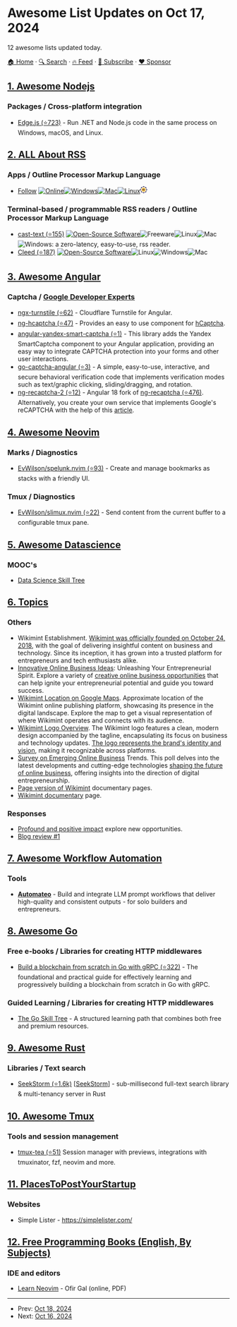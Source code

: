 # Awesome List Updates on Oct 17, 2024

12 awesome lists updated today.

[🏠 Home](/README.md) · [🔍 Search](https://www.trackawesomelist.com/search/) · [🔥 Feed](https://www.trackawesomelist.com/rss.xml) · [📮 Subscribe](https://trackawesomelist.us17.list-manage.com/subscribe?u=d2f0117aa829c83a63ec63c2f&id=36a103854c) · [❤️  Sponsor](https://github.com/sponsors/theowenyoung)



## [1. Awesome Nodejs](/content/sindresorhus/awesome-nodejs/README.md)

### Packages / Cross-platform integration

*   [Edge.js (⭐723)](https://github.com/agracio/edge-js) - Run .NET and Node.js code in the same process on Windows, macOS, and Linux.

## [2. ALL About RSS](/content/AboutRSS/ALL-about-RSS/README.md)

### Apps / Outline Processor Markup Language

*   [Follow](https://follow.is/) [![Online](https://github.com/AboutRSS/ALL-about-RSS/raw/master/media/icons8-web-design-16.png)](https://app.follow.is/)[![Windows](https://github.com/AboutRSS/ALL-about-RSS/raw/master/media/icons8-windows-10-16.png)](https://follow.is/download)[![Mac](https://github.com/AboutRSS/ALL-about-RSS/raw/master/media/icons8-mac-client-16.png)](https://follow.is/download)[![Linux](https://github.com/AboutRSS/ALL-about-RSS/raw/master/media/Linux.png)](https://follow.is/download)![AI](https://github.com/AboutRSS/ALL-about-RSS/raw/master/media/icons8-ai-16.png)

### Terminal-based / programmable RSS readers / Outline Processor Markup Language

*   [cast-text (⭐155)](https://github.com/piqoni/cast-text) [![Open-Source Software](https://github.com/AboutRSS/ALL-about-RSS/raw/master/media/open-source.png)](https://github.com/piqoni/cast-text)![Freeware](https://github.com/AboutRSS/ALL-about-RSS/raw/master/media/icons8-one-free-16.png)![Linux](https://github.com/AboutRSS/ALL-about-RSS/raw/master/media/Linux.png)![Mac](https://github.com/AboutRSS/ALL-about-RSS/raw/master/media/icons8-mac-client-16.png)![Windows](https://github.com/AboutRSS/ALL-about-RSS/raw/master/media/icons8-windows-10-16.png): a zero-latency, easy-to-use, rss reader.
*   [Cleed (⭐187)](https://github.com/radulucut/cleed) [![Open-Source Software](https://github.com/AboutRSS/ALL-about-RSS/raw/master/media/open-source.png)](https://github.com/radulucut/cleed)![Linux](https://github.com/AboutRSS/ALL-about-RSS/raw/master/media/Linux.png)![Windows](https://github.com/AboutRSS/ALL-about-RSS/raw/master/media/icons8-windows-10-16.png)![Mac](https://github.com/AboutRSS/ALL-about-RSS/raw/master/media/icons8-mac-client-16.png)

## [3. Awesome Angular](/content/PatrickJS/awesome-angular/README.md)

### Captcha / [Google Developer Experts](https://developers.google.com/experts/all/technology/web-technologies)

*   [ngx-turnstile (⭐62)](https://github.com/verto-health/ngx-turnstile) - Cloudflare Turnstile for Angular.
*   [ng-hcaptcha (⭐47)](https://github.com/leNicDev/ng-hcaptcha) - Provides an easy to use component for [hCaptcha](https://hcaptcha.com/).
*   [angular-yandex-smart-captcha (⭐1)](https://github.com/flowXM/angular-yandex-smart-captcha) - This library adds the Yandex SmartCaptcha component to your Angular application, providing an easy way to integrate CAPTCHA protection into your forms and other user interactions.
*   [go-captcha-angular (⭐3)](https://github.com/wenlng/go-captcha-angular) - A simple, easy-to-use, interactive, and secure behavioral verification code that implements verification modes such as text/graphic clicking, sliding/dragging, and rotation.
*   [ng-recaptcha-2 (⭐12)](https://github.com/LakhveerChahal/ng-recaptcha-2) - Angular 18 fork of [ng-recaptcha (⭐476)](https://github.com/DethAriel/ng-recaptcha). Alternatively, you create your own service that implements Google's reCAPTCHA with the help of this [article](https://ben-5.azurewebsites.net/2024/9/5/google-recaptcha-v3-with-angular/#google_vignette).

## [4. Awesome Neovim](/content/rockerBOO/awesome-neovim/README.md)

### Marks / Diagnostics

*   [EvWilson/spelunk.nvim (⭐93)](https://github.com/EvWilson/spelunk.nvim) - Create and manage bookmarks as stacks with a friendly UI.

### Tmux / Diagnostics

*   [EvWilson/slimux.nvim (⭐22)](https://github.com/EvWilson/slimux.nvim) - Send content from the current buffer to a configurable tmux pane.

## [5. Awesome Datascience](/content/academic/awesome-datascience/README.md)

### MOOC's

*   [Data Science Skill Tree](https://labex.io/skilltrees/data-science)

## [6. Topics](/content/selvaklnc/topics/README.md)

### Others

*   Wikimint Establishment. [Wikimint was officially founded on October 24, 2018](https://docs.google.com/drawings/d/e/2PACX-1vTker5nqrt6BzVlX9YQI6HIH5hpx9PGTyXqntm328KhnLZX-AtxWzc5klxxeNSiZxVaZWQNJAtgZAI2/pub?w=960\&h=720), with the goal of delivering insightful content on business and technology. Since its inception, it has grown into a trusted platform for entrepreneurs and tech enthusiasts alike.
*   [Innovative Online Business Ideas](https://docs.google.com/document/d/1xATY7QnKLtoHBf-3w74WJdRQCtugOeqB_Tkm8zxOswo/edit?usp=sharing): Unleashing Your Entrepreneurial Spirit. Explore a variety of [creative online business opportunities](https://docs.google.com/document/d/e/2PACX-1vSUid822oiv_o6nZu5Zkk_RyI6J0XU1TBe4Y56T_yKxcWZ3RFpX6KrscFNC0FshQw8SM84sXcTmHWFt/pub) that can help ignite your entrepreneurial potential and guide you toward success.
*   [Wikimint Location on Google Maps](https://www.google.com/maps/d/edit?mid=1w2U-F5RoZoZi_RpABQDgskcfzMypq64\&usp=sharing). Approximate location of the Wikimint online publishing platform, showcasing its presence in the digital landscape. Explore the map to get a visual representation of where Wikimint operates and connects with its audience.
*   [Wikimint Logo Overview](https://docs.google.com/drawings/d/1yjCJ-DtXU3-SdpnmCO-4xekTMcy7z-A6t0brFIla5XY/edit?usp=sharing). The Wikimint logo features a clean, modern design accompanied by the tagline, encapsulating its focus on business and technology updates. [The logo represents the brand's identity and vision](https://docs.google.com/drawings/d/e/2PACX-1vTker5nqrt6BzVlX9YQI6HIH5hpx9PGTyXqntm328KhnLZX-AtxWzc5klxxeNSiZxVaZWQNJAtgZAI2/pub?w=960\&h=720), making it recognizable across platforms.
*   [Survey on Emerging Online Business](https://forms.gle/snnnhkxJbp9yZB8n6) Trends. This poll delves into the latest developments and cutting-edge technologies [shaping the future of online business](https://docs.google.com/forms/d/e/1FAIpQLScL82ssHd2OuDrDKs3H2IWAjTLS3qINf7pA9FTwCHTEqYFKNA/viewform?usp=sf_link), offering insights into the direction of digital entrepreneurship.
*   [Page version of Wikimint](https://docs.google.com/spreadsheets/d/1i_HggFUERkDxjFHyuAS13Ooz-CvAd2pd/edit?usp=sharing\&ouid=107369331720316719651\&rtpof=true\&sd=true) documentary pages.
*   [Wikimint documentary](https://docs.google.com/spreadsheets/d/1i_HggFUERkDxjFHyuAS13Ooz-CvAd2pd/edit?usp=sharing\&ouid=107369331720316719651\&rtpof=true\&sd=true) page.

### Responses

*   [Profound and positive impact](https://blogs.uoregon.edu/myneighbor/2014/04/08/myneighbor/#comment-67) explore new opportunities.
*   [Blog review #1](https://blogs.uoregon.edu/myneighbor/blog-review-1/#comment-66)

## [7. Awesome Workflow Automation](/content/dariubs/awesome-workflow-automation/README.md)

### Tools

*   **[Automateo](https://automateo.app)** - Build and integrate LLM prompt workflows that deliver high-quality and consistent outputs - for solo builders and entrepreneurs.

## [8. Awesome Go](/content/avelino/awesome-go/README.md)

### Free e-books / Libraries for creating HTTP middlewares

*   [Build a blockchain from scratch in Go with gRPC (⭐322)](https://github.com/volodymyrprokopyuk/go-blockchain) - The foundational and practical guide for effectively learning and progressively building a blockchain from scratch in Go with gRPC.

### Guided Learning / Libraries for creating HTTP middlewares

*   [The Go Skill Tree](https://labex.io/skilltrees/go) - A structured learning path that combines both free and premium resources.

## [9. Awesome Rust](/content/rust-unofficial/awesome-rust/README.md)

### Libraries / Text search

*   [SeekStorm (⭐1.6k)](https://github.com/SeekStorm/SeekStorm) \[[SeekStorm](https://crates.io/crates/seekstorm)] - sub-millisecond full-text search library & multi-tenancy server in Rust

## [10. Awesome Tmux](/content/rothgar/awesome-tmux/README.md)

### Tools and session management

*   [tmux-tea (⭐51)](https://github.com/2KAbhishek/tmux-tea) Session manager with previews, integrations with tmuxinator, fzf, neovim and more.

## [11. PlacesToPostYourStartup](/content/mmccaff/PlacesToPostYourStartup/README.md)

### Websites

*   Simple Lister - <https://simplelister.com/>

## [12. Free Programming Books (English, By Subjects)](/content/EbookFoundation/free-programming-books/books/free-programming-books-subjects/README.md)

### IDE and editors

*   [Learn Neovim](https://ofirgall.github.io/learn-nvim/chapters/00-why-should-i-learn.html) - Ofir Gal (online, PDF)

---

- Prev: [Oct 18, 2024](/content/2024/10/18/README.md)
- Next: [Oct 16, 2024](/content/2024/10/16/README.md)